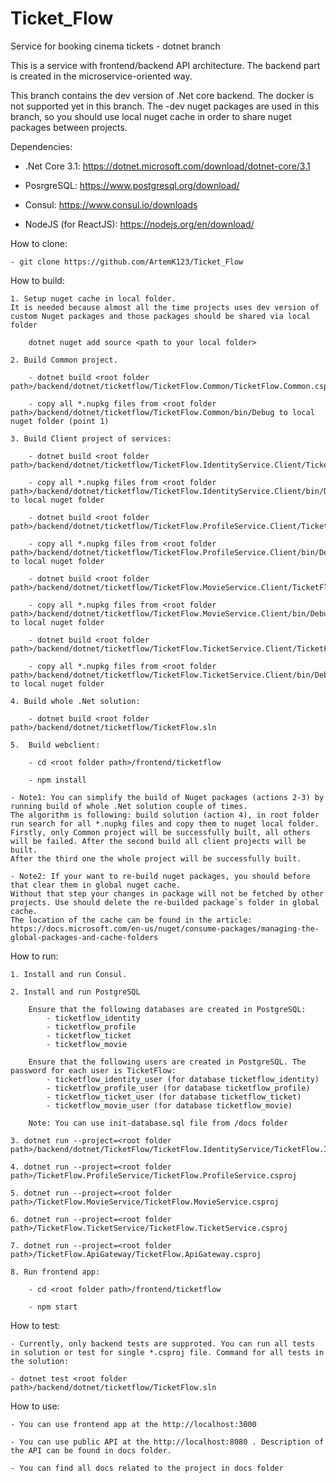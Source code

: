 # Ticket_Flow
Service for booking cinema tickets - dotnet branch

This is a service with frontend/backend API architecture. The backend part is created in the microservice-oriented way.

This branch contains the dev version of .Net core backend. The docker is not supported yet in this branch. 
The -dev nuget packages are used in this branch, so you should use local nuget cache in order to share nuget packages between projects.

Dependencies:

 - .Net Core 3.1: https://dotnet.microsoft.com/download/dotnet-core/3.1
 
 - PosrgreSQL: https://www.postgresql.org/download/
 
 - Consul: https://www.consul.io/downloads
 
 - NodeJS (for ReactJS): https://nodejs.org/en/download/


How to clone:

    - git clone https://github.com/ArtemK123/Ticket_Flow


How to build:
 
    1. Setup nuget cache in local folder. 
	It is needed because almost all the time projects uses dev version of custom Nuget packages and those packages should be shared via local folder 
	    
		dotnet nuget add source <path to your local folder>
		
	2. Build Common project.
	
		- dotnet build <root folder path>/backend/dotnet/ticketflow/TicketFlow.Common/TicketFlow.Common.csproj
		
		- copy all *.nupkg files from <root folder path>/backend/dotnet/ticketflow/TicketFlow.Common/bin/Debug to local nuget folder (point 1)
		
	3. Build Client project of services:
	
	    - dotnet build <root folder path>/backend/dotnet/ticketflow/TicketFlow.IdentityService.Client/TicketFlow.IdentityService.Client.csproj
		
		- copy all *.nupkg files from <root folder path>/backend/dotnet/ticketflow/TicketFlow.IdentityService.Client/bin/Debug to local nuget folder
		
		- dotnet build <root folder path>/backend/dotnet/ticketflow/TicketFlow.ProfileService.Client/TicketFlow.ProfileService.Client.csproj
		
		- copy all *.nupkg files from <root folder path>/backend/dotnet/ticketflow/TicketFlow.ProfileService.Client/bin/Debug to local nuget folder
		
		- dotnet build <root folder path>/backend/dotnet/ticketflow/TicketFlow.MovieService.Client/TicketFlow.MovieService.Client.csproj
		
		- copy all *.nupkg files from <root folder path>/backend/dotnet/ticketflow/TicketFlow.MovieService.Client/bin/Debug to local nuget folder
		
		- dotnet build <root folder path>/backend/dotnet/ticketflow/TicketFlow.TicketService.Client/TicketFlow.TicketService.Client.csproj
		
		- copy all *.nupkg files from <root folder path>/backend/dotnet/ticketflow/TicketFlow.TicketService.Client/bin/Debug to local nuget folder
		
	4. Build whole .Net solution:
	    
		- dotnet build <root folder path>/backend/dotnet/ticketflow/TicketFlow.sln
		
	5. 	Build webclient:
	    
		- cd <root folder path>/frontend/ticketflow
		
		- npm install
	
	- Note1: You can simplify the build of Nuget packages (actions 2-3) by running build of whole .Net solution couple of times. 
	The algorithm is following: build solution (action 4), in root folder run search for all *.nupkg files and copy them to nuget local folder. 
	Firstly, only Common project will be successfully built, all others will be failed. After the second build all client projects will be built. 
	After the third one the whole project will be successfully built.
	
	- Note2: If your want to re-build nuget packages, you should before that clear them in global nuget cache. 
	Without that step your changes in package will not be fetched by other projects. Use should delete the re-builded package`s folder in global cache. 
	The location of the cache can be found in the article: 
	https://docs.microsoft.com/en-us/nuget/consume-packages/managing-the-global-packages-and-cache-folders
	

How to run:

	1. Install and run Consul.

	2. Install and run PostgreSQL 
	    
		Ensure that the following databases are created in PostgreSQL:
		    - ticketflow_identity
			- ticketflow_profile
			- ticketflow_ticket
			- ticketflow_movie
			
		Ensure that the following users are created in PostgreSQL. The password for each user is TicketFlow:
	        - ticketflow_identity_user (for database ticketflow_identity)
			- ticketflow_profile_user (for database ticketflow_profile)
			- ticketflow_ticket_user (for database ticketflow_ticket)
			- ticketflow_movie_user (for database ticketflow_movie)
			
		Note: You can use init-database.sql file from /docs folder

	3. dotnet run --project=<root folder path>/backend/dotnet/TicketFlow/TicketFlow.IdentityService/TicketFlow.IdentityService.csproj

	4. dotnet run --project=<root folder path>/TicketFlow.ProfileService/TicketFlow.ProfileService.csproj

	5. dotnet run --project=<root folder path>/TicketFlow.MovieService/TicketFlow.MovieService.csproj

	6. dotnet run --project=<root folder path>/TicketFlow.TicketService/TicketFlow.TicketService.csproj

	7. dotnet run --project=<root folder path>/TicketFlow.ApiGateway/TicketFlow.ApiGateway.csproj

    8. Run frontend app:
	
	    - cd <root folder path>/frontend/ticketflow
		
		- npm start
	

How to test:

    - Currently, only backend tests are supproted. You can run all tests in solution or test for single *.csproj file. Command for all tests in the solution:
	
	- dotnet test <root folder path>/backend/dotnet/ticketflow/TicketFlow.sln
	

How to use:

    - You can use frontend app at the http://localhost:3000

    - You can use public API at the http://localhost:8080 . Description of the API can be found in docs folder.
	
	- You can find all docs related to the project in docs folder
